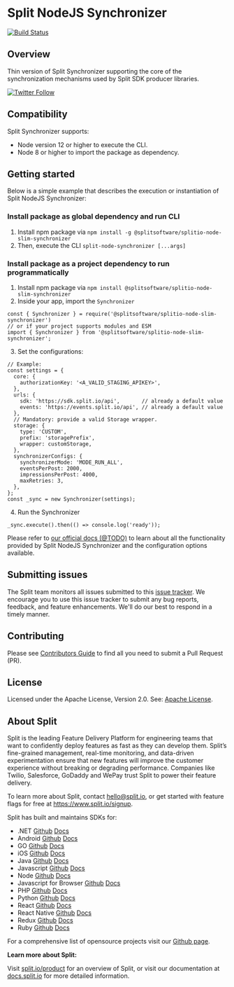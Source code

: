 # Split NodeJS Synchronizer
[![Build Status](https://api.travis-ci.com/splitio/javascript-slim-synchronizer.svg?branch=main)](https://api.travis-ci.com/splitio/javascript-slim-synchronizer)

## Overview
Thin version of Split Synchronizer supporting the core of the synchronization mechanisms used by Split SDK producer libraries.

[![Twitter Follow](https://img.shields.io/twitter/follow/splitsoftware.svg?style=social&label=Follow&maxAge=1529000)](https://twitter.com/intent/follow?screen_name=splitsoftware)

## Compatibility
Split Synchronizer supports:
- Node version 12 or higher to execute the CLI.
- Node 8 or higher to import the package as dependency.

## Getting started
Below is a simple example that describes the execution or instantiation of Split NodeJS Synchronizer:

### Install package as global dependency and run CLI
1. Install npm package via `npm install -g @splitsoftware/splitio-node-slim-synchronizer`
2. Then, execute the CLI `split-node-synchronizer [...args]`

### Install package as a project dependency to run programmatically
1. Install npm package via `npm install @splitsoftware/splitio-node-slim-synchronizer`
2. Inside your app, import the `Synchronizer`
```
const { Synchronizer } = require('@splitsoftware/splitio-node-slim-synchronizer')
// or if your project supports modules and ESM
import { Synchronizer } from '@splitsoftware/splitio-node-slim-synchronizer';
```

3. Set the configurations:
```
// Example:
const settings = {
  core: {
    authorizationKey: '<A_VALID_STAGING_APIKEY>',
  },
  urls: {
    sdk: 'https://sdk.split.io/api',       // already a default value
    events: 'https://events.split.io/api', // already a default value
  },
  // Mandatory: provide a valid Storage wrapper.
  storage: {
    type: 'CUSTOM',
    prefix: 'storagePrefix',
    wrapper: customStorage,
  },
  synchronizerConfigs: {
    synchronizerMode: 'MODE_RUN_ALL',
    eventsPerPost: 2000,
    impressionsPerPost: 4000,
    maxRetries: 3,
  },
};
const _sync = new Synchronizer(settings);
```

4. Run the Synchronizer
```
_sync.execute().then(() => console.log('ready'));
```

Please refer to [our official docs (@TODO)](https://help.split.io/hc/en-us/articles/360020037072-Split-Evaluator) to learn about all the functionality provided by Split NodeJS Synchronizer and the configuration options available.

## Submitting issues
The Split team monitors all issues submitted to this [issue tracker](https://github.com/splitio/javascript-slim-synchronizer/issues). We encourage you to use this issue tracker to submit any bug reports, feedback, and feature enhancements. We'll do our best to respond in a timely manner.

## Contributing
Please see [Contributors Guide](CONTRIBUTORS-GUIDE.md) to find all you need to submit a Pull Request (PR).

## License
Licensed under the Apache License, Version 2.0. See: [Apache License](http://www.apache.org/licenses/).

## About Split

Split is the leading Feature Delivery Platform for engineering teams that want to confidently deploy features as fast as they can develop them. Split’s fine-grained management, real-time monitoring, and data-driven experimentation ensure that new features will improve the customer experience without breaking or degrading performance. Companies like Twilio, Salesforce, GoDaddy and WePay trust Split to power their feature delivery.

To learn more about Split, contact hello@split.io, or get started with feature flags for free at https://www.split.io/signup.

Split has built and maintains SDKs for:

* .NET [Github](https://github.com/splitio/dotnet-client) [Docs](https://help.split.io/hc/en-us/articles/360020240172--NET-SDK)
* Android [Github](https://github.com/splitio/android-client) [Docs](https://help.split.io/hc/en-us/articles/360020343291-Android-SDK)
* GO [Github](https://github.com/splitio/go-client) [Docs](https://help.split.io/hc/en-us/articles/360020093652-Go-SDK)
* iOS [Github](https://github.com/splitio/ios-client) [Docs](https://help.split.io/hc/en-us/articles/360020401491-iOS-SDK)
* Java [Github](https://github.com/splitio/java-client) [Docs](https://help.split.io/hc/en-us/articles/360020405151-Java-SDK)
* Javascript [Github](https://github.com/splitio/javascript-client) [Docs](https://help.split.io/hc/en-us/articles/360020448791-JavaScript-SDK)
* Node [Github](https://github.com/splitio/javascript-client) [Docs](https://help.split.io/hc/en-us/articles/360020564931-Node-js-SDK)
* Javascript for Browser [Github](https://github.com/splitio/javascript-browser-client) [Docs](https://help.split.io/hc/en-us/articles/360058730852)
* PHP [Github](https://github.com/splitio/php-client) [Docs](https://help.split.io/hc/en-us/articles/360020350372-PHP-SDK)
* Python [Github](https://github.com/splitio/python-client) [Docs](https://help.split.io/hc/en-us/articles/360020359652-Python-SDK)
* React [Github](https://github.com/splitio/react-client) [Docs](https://help.split.io/hc/en-us/articles/360038825091-React-SDK)
* React Native [Github](https://github.com/splitio/react-native-client) [Docs](https://help.split.io/hc/en-us/articles/4406066357901)
* Redux [Github](https://github.com/splitio/redux-client) [Docs](https://help.split.io/hc/en-us/articles/360038851551-Redux-SDK)
* Ruby [Github](https://github.com/splitio/ruby-client) [Docs](https://help.split.io/hc/en-us/articles/360020673251-Ruby-SDK)

For a comprehensive list of opensource projects visit our [Github page](https://github.com/splitio?utf8=%E2%9C%93&query=%20only%3Apublic%20).

**Learn more about Split:**

Visit [split.io/product](https://www.split.io/product) for an overview of Split, or visit our documentation at [docs.split.io](https://help.split.io/hc/en-us) for more detailed information.
